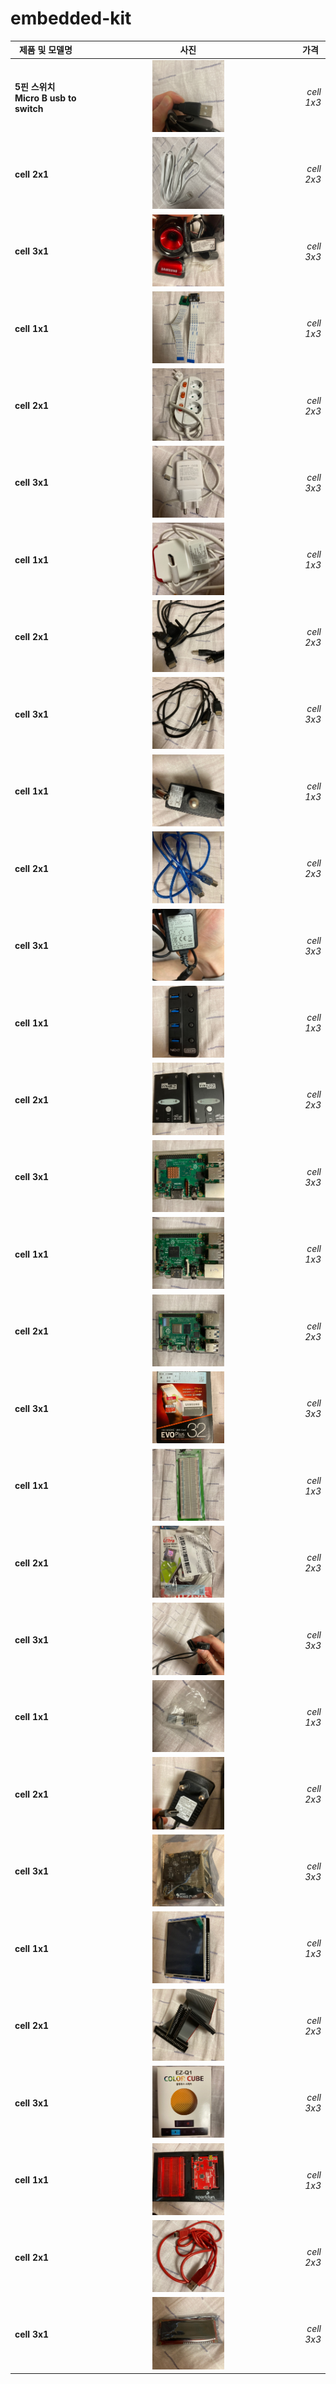 # embedded-kit

|  <center>제품 및 모델명</center> |  <center>사진</center> |  <center>가격</center> |
|:--------|:--------:|--------:|
|**5핀 스위치  Micro B usb to switch** | <center><img src="/images/1.jpg"  width="35%" height="10%"> </center> |*cell 1x3* |
|**cell 2x1** | <center><img src="/images/2.jpg"  width="35%" height="10%"> </center> |*cell 2x3* |
|**cell 3x1** | <center><img src="/images/3.jpg"  width="35%" height="10%"> </center> |*cell 3x3* |
|**cell 1x1** | <center><img src="/images/4.jpg"  width="35%" height="10%"> </center> |*cell 1x3* |
|**cell 2x1** | <center><img src="/images/5.jpg"  width="35%" height="10%"> </center> |*cell 2x3* |
|**cell 3x1** | <center><img src="/images/6.jpg"  width="35%" height="10%"> </center> |*cell 3x3* |
|**cell 1x1** | <center><img src="/images/7.jpg"  width="35%" height="10%"> </center> |*cell 1x3* |
|**cell 2x1** | <center><img src="/images/8.jpg"  width="35%" height="10%"> </center> |*cell 2x3* |
|**cell 3x1** | <center><img src="/images/9.jpg"  width="35%" height="10%"> </center> |*cell 3x3* |
|**cell 1x1** | <center><img src="/images/10.jpg"  width="35%" height="10%"> </center> |*cell 1x3* |
|**cell 2x1** | <center><img src="/images/11.jpg"  width="35%" height="10%"> </center> |*cell 2x3* |
|**cell 3x1** | <center><img src="/images/12.jpg"  width="35%" height="10%"> </center> |*cell 3x3* |
|**cell 1x1** | <center><img src="/images/13.jpg"  width="35%" height="10%"> </center> |*cell 1x3* |
|**cell 2x1** | <center><img src="/images/14.jpg"  width="35%" height="10%"> </center> |*cell 2x3* |
|**cell 3x1** | <center><img src="/images/15.jpg"  width="35%" height="10%"> </center> |*cell 3x3* |
|**cell 1x1** | <center><img src="/images/16.jpg"  width="35%" height="10%"> </center> |*cell 1x3* |
|**cell 2x1** | <center><img src="/images/17.jpg"  width="35%" height="10%"> </center> |*cell 2x3* |
|**cell 3x1** | <center><img src="/images/18.jpg"  width="35%" height="10%"> </center> |*cell 3x3* |
|**cell 1x1** | <center><img src="/images/19.jpg"  width="35%" height="10%"> </center> |*cell 1x3* |
|**cell 2x1** | <center><img src="/images/20.jpg"  width="35%" height="10%"> </center> |*cell 2x3* |
|**cell 3x1** | <center><img src="/images/21.jpg"  width="35%" height="10%"> </center> |*cell 3x3* |
|**cell 1x1** | <center><img src="/images/22.jpg"  width="35%" height="10%"> </center> |*cell 1x3* |
|**cell 2x1** | <center><img src="/images/23.jpg"  width="35%" height="10%"> </center> |*cell 2x3* |
|**cell 3x1** | <center><img src="/images/24.jpg"  width="35%" height="10%"> </center> |*cell 3x3* |
|**cell 1x1** | <center><img src="/images/25.jpg"  width="35%" height="10%"> </center> |*cell 1x3* |
|**cell 2x1** | <center><img src="/images/26.jpg"  width="35%" height="10%"> </center> |*cell 2x3* |
|**cell 3x1** | <center><img src="/images/27.jpg"  width="35%" height="10%"> </center> |*cell 3x3* |
|**cell 1x1** | <center><img src="/images/28.jpg"  width="35%" height="10%"> </center> |*cell 1x3* |
|**cell 2x1** | <center><img src="/images/29.jpg"  width="35%" height="10%"> </center> |*cell 2x3* |
|**cell 3x1** | <center><img src="/images/30.jpg"  width="35%" height="10%"> </center> |*cell 3x3* |

